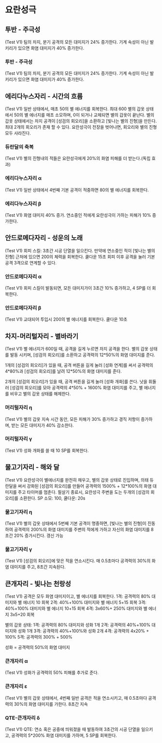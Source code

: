 # 요란성극

## 투반 - 주극성

(Test V1) 팀의 차지, 분기 공격의 모든 대미지가 24% 증가한다. 기계 속성이 아닌 발키리가 있으면 화염 대미지가 40% 증가한다.

### 투반 - 주극성

(Test V1) 팀의 차지, 분기 공격의 모든 대미지가 24% 증가한다. 기계 속성이 아닌 발키리가 있으면 화염 대미지가 40% 증가한다.

## 에리다누스자리 - 시간의 흐름

(Test V1)
일반 상태에서, 매초 50의 별 에너지를 회복한다. 최대 600
별의 갑옷 상태에서 50의 별 에너지를 매초 소모하며, 0이 되거나 교체되면 별의 갑옷이 끝난다.
별의 갑옷 상태에서는 차지 공격이 [성검의 회오리]을 소환하고 [빛나는 별의 진형]을 만든다. 최대 2개의 회오리가 존재 할 수 있다. 요란성극이 전장을 벗어나면, 회오리와 별의 진형 모두 사라진다.

### 듀란달의 축복

(Test V1) 별의 진형내의 적들은 요란성극에게 20%의 화염 피해를 더 받는다.(독립 효과)

### 에리다누스자리 α

(Test V1) 일반 상태에서 4번째 기본 공격이 적중하면 80의 별 에너지를 회복한다.

### 에리다누스자리 β

(Test V1) 화염 대미지 40% 증가. 연소중인 적에게 요란성극이 가하는 피해가 10% 증가한다.

## 안드로메다자리 - 성운의 노래

(Test V1)
회피 스킬: 3초간 시공 단열을 일으킨다. 만약에 연소중인 적이 [빛나는 별의 진형] 근처에 있으면 200의 체력을 회복한다. 쿨다운 15초
회피 이후 공격을 눌러 기본 공격 3격으로 연계할 수 있다.

### 안드로메다자리 α

(Test V1) 회피 스킬이 발동되면, 모든 대미지가이 3초간 10% 증가하고, 4 SP를 더 회복한다.

### 안드로메다자리 β

(Test V1) 교대되어 투입시 200의 별 에너지를 회복한다. 쿨다운 10초

## 차지-머리털자리 - 별바라기

(Test V1)
별 에너지가 600일 때, 공격을 길게 누르면 차지 공격을 한다.
별의 갑옷 상태를 발동 시키며, [성검의 회오리]를 소환하고 공격력의 12\*50%의 화염 대미지를 준다.

1개의 [성검의 회오리]가 있을 때, 공격 버튼을 길게 눌러 [성화 연계]를 써서 공격력의 4\*80%과 [성검의 회오리]를 날려 12\*50%의 화염 대미지를 준다.

2개의 [성검의 회오리]가 있을 때, 공격 버튼을 길게 눌러 [성화 개화]를 쓴다. 낫을 휘둘러 [성검의 회오리]를 모아 공격력의 4\*50% + 1600% 화염 대미지를 주고, 별 에너지를 비우고 별의 갑옷 상태를 해제한다.

### 머리털자리 η

(Test V1) 별의 갑옷 지속 시간 동안, 모든 피해가 30% 증가하고 경직 저항이 증가하며, 받는 모든 대미지가 40% 감소한다.

### 머리털자리 γ

(Test V1) 성화 개화를 쓸 때 10 SP를 회복한다.

## 물고기자리 - 해와 달

(Test V1)
요란성극이 별에너지를 완전히 채우고, 별의 갑옷 상태로 진입하며, 의태 듀란달을 써서 강화된 [성검의 회오리]를 만들어 공격력의 1500% + 12\*100%의 화염 대미지를 주고 타이머를 멈춘다.
필살기 종료시, 요란성극 주변을 도는 두개의 [성검의 회오리]를 소환한다.
SP 소모: 100, 쿨다운: 20s

### 물고기자리 η

(Test V1) 별의 갑옷 상태에서 5번째 기본 공격이 명중하면, [빛나는 별의 진형]이 진동하여 공격력의 200%의 화염 대미지를 주변의 적에게 가하고 자신의 화염 대미지를 8초간 20% 증가시킨다. 갱신 가능

### 물고기자리 γ

(Test V1) [성검의 회오리]에 맞은 적을 연소시킨다. 매 0.5초마다 공격력의 30%의 화염 대미지를 주고, 8초간 지속된다.

## 큰개자리 - 빛나는 천랑성

(Test V1)
공격은 모두 화염 대미지이고, 별 에너지를 회복한다.
1격: 공격력의 80% 대미지와 별 에너지 10 회복
2격: 40%+100% 대미지와 별 에너지 5+15 회복
3격: 40%+100% 대미지와 별 에너지 10+15 회복
4격: 3x60%+ 250% 대미지와 별 에너지 3x5+20 회복

별의 갑옷 상태:
1격: 공격력의 80% 대미지와 성화 1개
2격: 공격력의 40%+100% 대미지와 성화 1개
3격: 공격력의 40%+100%와 성화 2개
4격: 공격력의 4x20% + 100%
5격: 공격력의 300% + 500%

성화 = 공격력의 50%의 화염 대미지

### 큰개자리 α

(Test V1) 성화가 공격력의 50% 피해를 추가로 준다.

### 큰개자리 ε

(Test V1) 별의 갑옷 상태에서, 4번째 일반 공격은 적을 연소시키고, 매 0.5초마다 공격력의 30%의 화염 대미지를 가한다. 8초간 지속

### QTE-큰개자리 δ

(Test V1) QTE: 연소 혹은 공중에 띄워졌을 때 발동하여 3초간의 시공 단열을 일으키고, 공격력의 5\*200% 화염 대미지를 가하며, 5 SP를 회복한다.
